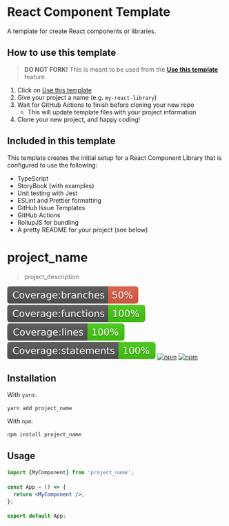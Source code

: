 # React Component Template

A template for create React components or libraries.

## How to use this template

> **DO NOT FORK!** This is meant to be used from the **[Use this template](https://github.com/MarkRabey/react-component-template/generate)** feature.

1. Click on [Use this template](https://github.com/MarkRabey/react-component-template/generate)
2. Give your project a name (e.g. `my-react-library`)
3. Wait for GitHub Actions to finish before cloning your new repo
   - This will update template files with your project information
4. Clone your new project, and happy coding!

## Included in this template

This template creates the initial setup for a React Component Library that is configured to use the following:

- TypeScript
- StoryBook (with examples)
- Unit testing with Jest
- ESLint and Prettier formatting
- GitHub Issue Templates
- GitHub Actions
- RollupJS for bundling
- A pretty README for your project (see below)

## <!--  DELETE THE LINES ABOVE THIS AND WRITE YOUR PROJECT README BELOW -->

# project_name

> project_description

![coverage-branches](./coverage/badge-branches.svg)
![coverage-functions](./coverage/badge-functions.svg)
![coverage-lines](./coverage/badge-lines.svg)
![coverage-statements](./coverage/badge-statements.svg)
[![npm](https://img.shields.io/npm/v/project_name)](https://www.npmjs.com/project_name)
[![npm](https://img.shields.io/badge/license-MIT-green.svg)](https://github.com/author_name/project_name/blob/main/LICENSE)

## Installation

With `yarn`:

```
yarn add project_name
```

With `npm`:

```
npm install project_name
```

## Usage

```jsx
import {MyComponent} from 'project_name';

const App = () => {
  return <MyComponent />;
};

export default App;
```
